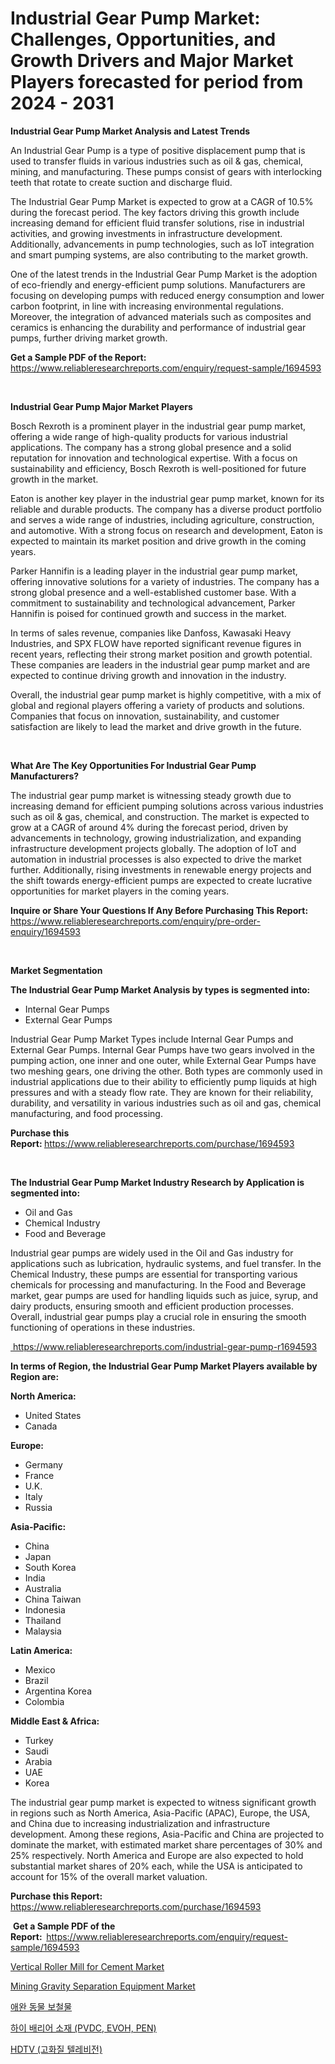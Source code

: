 <p><h1>Industrial Gear Pump Market: Challenges, Opportunities, and Growth Drivers and Major Market Players forecasted for period from 2024 - 2031</h1></p><p><strong>Industrial Gear Pump Market Analysis and Latest Trends</strong></p>
<p><p>An Industrial Gear Pump is a type of positive displacement pump that is used to transfer fluids in various industries such as oil & gas, chemical, mining, and manufacturing. These pumps consist of gears with interlocking teeth that rotate to create suction and discharge fluid.</p><p>The Industrial Gear Pump Market is expected to grow at a CAGR of 10.5% during the forecast period. The key factors driving this growth include increasing demand for efficient fluid transfer solutions, rise in industrial activities, and growing investments in infrastructure development. Additionally, advancements in pump technologies, such as IoT integration and smart pumping systems, are also contributing to the market growth.</p><p>One of the latest trends in the Industrial Gear Pump Market is the adoption of eco-friendly and energy-efficient pump solutions. Manufacturers are focusing on developing pumps with reduced energy consumption and lower carbon footprint, in line with increasing environmental regulations. Moreover, the integration of advanced materials such as composites and ceramics is enhancing the durability and performance of industrial gear pumps, further driving market growth.</p></p>
<p><strong>Get a Sample PDF of the Report:&nbsp;</strong> <a href="https://www.reliableresearchreports.com/enquiry/request-sample/1694593">https://www.reliableresearchreports.com/enquiry/request-sample/1694593</a></p>
<p>&nbsp;</p>
<p><strong>Industrial Gear Pump Major Market Players</strong></p>
<p><p>Bosch Rexroth is a prominent player in the industrial gear pump market, offering a wide range of high-quality products for various industrial applications. The company has a strong global presence and a solid reputation for innovation and technological expertise. With a focus on sustainability and efficiency, Bosch Rexroth is well-positioned for future growth in the market.</p><p>Eaton is another key player in the industrial gear pump market, known for its reliable and durable products. The company has a diverse product portfolio and serves a wide range of industries, including agriculture, construction, and automotive. With a strong focus on research and development, Eaton is expected to maintain its market position and drive growth in the coming years.</p><p>Parker Hannifin is a leading player in the industrial gear pump market, offering innovative solutions for a variety of industries. The company has a strong global presence and a well-established customer base. With a commitment to sustainability and technological advancement, Parker Hannifin is poised for continued growth and success in the market.</p><p>In terms of sales revenue, companies like Danfoss, Kawasaki Heavy Industries, and SPX FLOW have reported significant revenue figures in recent years, reflecting their strong market position and growth potential. These companies are leaders in the industrial gear pump market and are expected to continue driving growth and innovation in the industry. </p><p>Overall, the industrial gear pump market is highly competitive, with a mix of global and regional players offering a variety of products and solutions. Companies that focus on innovation, sustainability, and customer satisfaction are likely to lead the market and drive growth in the future.</p></p>
<p>&nbsp;</p>
<p><strong>What Are The Key Opportunities For Industrial Gear Pump Manufacturers?</strong></p>
<p><p>The industrial gear pump market is witnessing steady growth due to increasing demand for efficient pumping solutions across various industries such as oil & gas, chemical, and construction. The market is expected to grow at a CAGR of around 4% during the forecast period, driven by advancements in technology, growing industrialization, and expanding infrastructure development projects globally. The adoption of IoT and automation in industrial processes is also expected to drive the market further. Additionally, rising investments in renewable energy projects and the shift towards energy-efficient pumps are expected to create lucrative opportunities for market players in the coming years.</p></p>
<p><strong>Inquire or Share Your Questions If Any Before Purchasing This Report:</strong> <a href="https://www.reliableresearchreports.com/enquiry/pre-order-enquiry/1694593">https://www.reliableresearchreports.com/enquiry/pre-order-enquiry/1694593</a></p>
<p>&nbsp;</p>
<p><strong>Market Segmentation</strong></p>
<p><strong>The Industrial Gear Pump Market Analysis by types is segmented into:</strong></p>
<p><ul><li>Internal Gear Pumps</li><li>External Gear Pumps</li></ul></p>
<p><p>Industrial Gear Pump Market Types include Internal Gear Pumps and External Gear Pumps. Internal Gear Pumps have two gears involved in the pumping action, one inner and one outer, while External Gear Pumps have two meshing gears, one driving the other. Both types are commonly used in industrial applications due to their ability to efficiently pump liquids at high pressures and with a steady flow rate. They are known for their reliability, durability, and versatility in various industries such as oil and gas, chemical manufacturing, and food processing.</p></p>
<p><strong>Purchase this Report:&nbsp;</strong><a href="https://www.reliableresearchreports.com/purchase/1694593">https://www.reliableresearchreports.com/purchase/1694593</a></p>
<p>&nbsp;</p>
<p><strong>The Industrial Gear Pump Market Industry Research by Application is segmented into:</strong></p>
<p><ul><li>Oil and Gas</li><li>Chemical Industry</li><li>Food and Beverage</li></ul></p>
<p><p>Industrial gear pumps are widely used in the Oil and Gas industry for applications such as lubrication, hydraulic systems, and fuel transfer. In the Chemical Industry, these pumps are essential for transporting various chemicals for processing and manufacturing. In the Food and Beverage market, gear pumps are used for handling liquids such as juice, syrup, and dairy products, ensuring smooth and efficient production processes. Overall, industrial gear pumps play a crucial role in ensuring the smooth functioning of operations in these industries.</p></p>
<p><a href="https://www.reliableresearchreports.com/industrial-gear-pump-r1694593">&nbsp;https://www.reliableresearchreports.com/industrial-gear-pump-r1694593</a></p>
<p><strong>In terms of Region, the Industrial Gear Pump Market Players available by Region are:</strong></p>
<p>
    <p> <strong> North America: </strong>
        <ul>
            <li>United States</li>
            <li>Canada</li>
        </ul>
        </p> 
    <p> <strong> Europe: </strong>
        <ul>
            <li>Germany</li>
            <li>France</li>
            <li>U.K.</li>
            <li>Italy</li>
            <li>Russia</li>
        </ul>
        </p> 
    <p> <strong> Asia-Pacific: </strong>
        <ul>
            <li>China</li>
            <li>Japan</li>
            <li>South Korea</li>
            <li>India</li>
            <li>Australia</li>
            <li>China Taiwan</li>
            <li>Indonesia</li>
            <li>Thailand</li>
            <li>Malaysia</li>
        </ul>
        </p> 
    <p> <strong> Latin America: </strong>
        <ul>
            <li>Mexico</li>
            <li>Brazil</li>
            <li>Argentina Korea</li>
            <li>Colombia</li>
        </ul>
        </p> 
    <p> <strong> Middle East & Africa: </strong>
        <ul>
            <li>Turkey</li>
            <li>Saudi</li>
            <li>Arabia</li>
            <li>UAE</li>
            <li>Korea</li>
        </ul>
    </p>
    </p>
<p><p>The industrial gear pump market is expected to witness significant growth in regions such as North America, Asia-Pacific (APAC), Europe, the USA, and China due to increasing industrialization and infrastructure development. Among these regions, Asia-Pacific and China are projected to dominate the market, with estimated market share percentages of 30% and 25% respectively. North America and Europe are also expected to hold substantial market shares of 20% each, while the USA is anticipated to account for 15% of the overall market valuation.</p></p>
<p><strong>Purchase this Report: </strong><a href="https://www.reliableresearchreports.com/purchase/1694593">https://www.reliableresearchreports.com/purchase/1694593</a></p>
<p>&nbsp;<strong>Get a Sample PDF of the Report:&nbsp;&nbsp;</strong><a href="https://www.reliableresearchreports.com/enquiry/request-sample/1694593">https://www.reliableresearchreports.com/enquiry/request-sample/1694593</a></p>
<p><strong></strong></p>
<p><p><a href="https://github.com/juniordelafrance/Market-Research-Report-List-3/blob/main/vertical-roller-mill-for-cement-market.md">Vertical Roller Mill for Cement Market</a></p><p><a href="https://github.com/rahu1506/Market-Research-Report-List-4/blob/main/mining-gravity-separation-equipment-market.md">Mining Gravity Separation Equipment Market</a></p><p><a href="https://medium.com/@christopherorp895/%ED%8E%AB-%ED%94%84%EB%A1%9C%EC%8A%A4%ED%85%8C%ED%8B%B1-%EC%8B%9C%EC%9E%A5-%EA%B7%9C%EB%AA%A8-%EC%8B%9C%EC%9E%A5-%EC%A0%84%EB%A7%9D-%EB%B0%8F-%EC%8B%9C%EC%9E%A5-%EC%98%88%EC%B8%A1-2024%EB%85%84%EB%B6%80%ED%84%B0-2031%EB%85%84%EA%B9%8C%EC%A7%80-9c5e2104bca7">애완 동물 보철물</a></p><p><a href="https://github.com/Maeennan456456/Market-Research-Report-List-2/blob/main/382657396475.md">하이 배리어 소재 (PVDC, EVOH, PEN)</a></p><p><a href="https://github.com/vsap75a286l/Market-Research-Report-List-2/blob/main/123514496474.md">HDTV (고화질 텔레비전)</a></p></p>